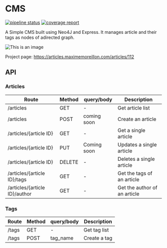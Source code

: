 # CMS


[![pipeline status](https://gitlab.com/moreillon_k8s/cms/cms_back/badges/master/pipeline.svg)](https://gitlab.com/moreillon_k8s/cms/cms_back/-/commits/master)
[![coverage report](https://gitlab.com/moreillon_k8s/cms/cms_back/badges/master/coverage.svg)](https://gitlab.com/moreillon_k8s/cms/cms_back/-/commits/master)

A Simple CMS built using Neo4J and Express. It manages article and their tags as nodes of adirected graph.

![This is an image](https://myoctocat.com/assets/images/base-octocat.svg)

Project page: https://articles.maximemoreillon.com/articles/112

## API

### Articles
| Route | Method | query/body | Description |
| --- | --- | --- | --- |
| /articles | GET | - | Get article list |
| /articles | POST | coming soon | Create an article |
| /articles/{article ID} | GET | - | Get a single article |
| /articles/{article ID} | PUT | Coming soon | Updates a single article |
| /articles/{article ID} | DELETE | - | Deletes a single article |
| /articles/{article ID}/tags | GET | - | Get the tags of an article |
| /articles/{article ID}/author | GET | - | Get the author of an article |

### Tags
| Route | Method | query/body | Description |
| --- | --- | --- | --- |
| /tags | GET | - | Get tag list |
| /tags | POST | tag_name | Create a tag |
